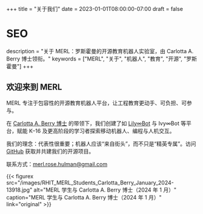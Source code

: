 +++
title = "关于我们"
date = 2023-01-01T08:00:00-07:00
draft = false

# SEO
description = "关于 MERL：罗斯霍曼的开源教育机器人实验室，由 Carlotta A. Berry 博士领衔。"
keywords = ["MERL", "关于", "机器人", "教育", "开源", "罗斯霍曼"]
+++

## 欢迎来到 MERL

MERL 专注于包容性的开源教育机器人平台，让工程教育更动手、可负担、可参与。

在 [Carlotta A. Berry 博士](https://wordpress.rose-hulman.edu/berry123/) 的带领下，我们创建了如 [Lily∞Bot](https://www.noiresteminist.com/robots) 与 Ivy∞Bot 等平台，赋能 K–16 及更高阶段的学习者探索移动机器人、编程与人机交互。

我们的理念：代表性很重要；机器人应该“来自街头”，而不只是“精英专属”。访问 [GitHub](https://github.com/MERL-Rose-Hulman) 获取并共建我们的开源项目。

联系方式：merl.rose.hulman@gmail.com

{{< figurex src="/images/RHIT_MERL_Students_Carlotta_Berry_January_2024-13918.jpg" alt="MERL 学生与 Carlotta A. Berry 博士（2024 年 1 月）" caption="MERL 学生与 Carlotta A. Berry 博士（2024 年 1 月）" link="original" >}}
